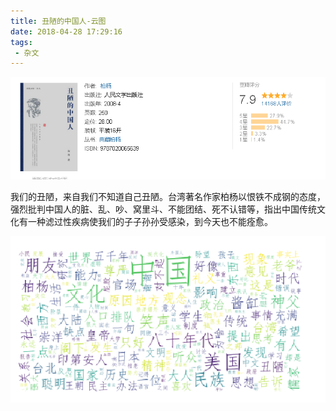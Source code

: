 ```yaml
---
title: 丑陋的中国人-云图
date: 2018-04-28 17:29:16
tags:
 - 杂文
---
```


![pic](丑陋的中国人-云图/Snipaste_2018-04-28_17-29-43.png)

我们的丑陋，来自我们不知道自己丑陋。台湾著名作家柏杨以恨铁不成钢的态度，强烈批判中国人的脏、乱、吵、窝里斗、不能团结、死不认错等，指出中国传统文化有一种滤过性疾病使我们的子子孙孙受感染，到今天也不能痊愈。

![pic](丑陋的中国人-云图/Snipaste_2018-04-28_17-30-09.png)